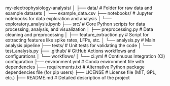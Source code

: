 my-electrophysiology-analysis/
│
├── data/                     # Folder for raw data and example datasets
│   └── example_data.csv
├── notebooks/                # Jupyter notebooks for data exploration and analysis
│   └── exploratory_analysis.ipynb
├── src/                      # Core Python scripts for data processing, analysis, and visualization
│   ├── preprocessing.py      # Data cleaning and preprocessing
│   ├── feature_extraction.py # Script for extracting features like spike rates, LFPs, etc.
│   └── analysis.py           # Main analysis pipeline
├── tests/                    # Unit tests for validating the code
│   └── test_analysis.py
├── .github/                  # GitHub Actions workflows and configurations
│   └── workflows/
│       └── ci.yml            # Continuous Integration (CI) configuration
├── environment.yml           # Conda environment file with dependencies
├── requirements.txt          # Alternative Python package dependencies file (for pip users)
├── LICENSE                   # License file (MIT, GPL, etc.)
├── README.md                 # Detailed description of the project
